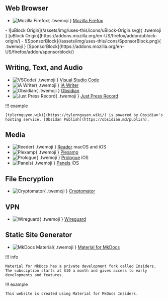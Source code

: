 ## Web Browser

<div class="grid cards" markdown>

- ![Mozilla Firefox](/assets/img/uses-this/icons/Firefox.svg){ .twemoji } [Mozilla Firefox](https://www.mozilla.org/en-US/firefox/new/)

</div>

<div class="grid cards" markdown>
- ![uBlock Origin](/assets/img/uses-this/icons/uBlock-Origin.svg){ .twemoji } [uBlock Origin](https://addons.mozilla.org/en-US/firefox/addon/ublock-origin/)
- ![SponsorBlock](/assets/img/uses-this/icons/SponsorBlock.png){ .twemoji } [SponsorBlock](https://addons.mozilla.org/en-US/firefox/addon/sponsorblock/)

</div>

## Writing, Text, and Audio

<div class="grid cards" markdown>

- ![VSCode](/assets/img/uses-this/icons/VSCode.png){ .twemoji } [Visual Studio Code](https://code.visualstudio.com/)
- ![iA Writer](/assets/img/uses-this/icons/iA-Writer.png){ .twemoji } [iA Writer](https://ia.net/writer)
- ![Obsidian](/assets/img/uses-this/icons/Obsidian.png){ .twemoji } [Obsidian](https://obsidian.md/)
- ![Just Press Record](/assets/img/uses-this/icons/Just-Press-Record.png){ .twemoji } [Just Press Record](https://www.openplanetsoftware.com/just-press-record/)

</div>

!!! example

    [tylernguyen.wiki](https://tylernguyen.wiki/) is powered by Obsidian's hosting service, [Obsidan Publish](https://obsidian.md/publish).

## Media

<div class="grid cards" markdown>

- ![Reeder](/assets/img/uses-this/icons/Reeder.jpg){ .twemoji } [Reader](https://reederapp.com/) macOS and iOS
- ![Plexamp](/assets/img/uses-this/icons/Plexamp.png){ .twemoji } [Plexamp](https://plexamp.com/)
- ![Prologue](/assets/img/uses-this/icons/Prologue.jpg){ .twemoji } [Prologue](https://prologue.audio/) iOS
- ![Panels](/assets/img/uses-this/icons/Panels.png){ .twemoji } [Panels](https://panels.app/) iOS

</div>

## File Encryption

<div class="grid cards" markdown>

- ![Cryptomator](/assets/img/uses-this/icons/Cryptomator.svg){ .twemoji } [Cryptomator](https://cryptomator.org/)

</div>

## VPN

<div class="grid cards" markdown>

- ![Wireguard](/assets/img/uses-this/icons/Wireguard.svg){ .twemoji } [Wireguard](https://www.wireguard.com/)

</div>

## Static Site Generator

<div class="grid cards" markdown>

- ![MkDocs Material](/assets/img/uses-this/icons/MkDocs-Material.png){ .twemoji } [Material for MkDocs](https://squidfunk.github.io/mkdocs-material/)

</div>

!!! info

    Material for MkDocs has a private development fork called Insiders. The subsciption starts at $10 a month and gives access to early developments and features.

!!! example

    This website is created using Material for MkDocs Insiders.